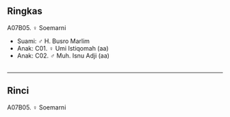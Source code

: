## Ringkas

A07B05. ♀ Soemarni
	<br/>

*	Suami: ♂ H. Busro Marlim
	<br/>
*	Anak: C01. ♀ Umi Istiqomah (aa)
*	Anak: C02. ♂ Muh. Isnu Adji (aa)
	<br/><br/>

-- -- --

## Rinci

A07B05. ♀ Soemarni
	<br/>
